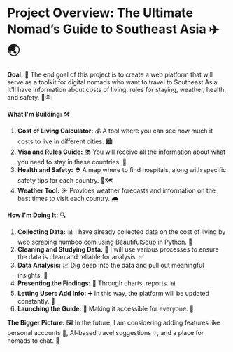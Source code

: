 # Project Overview: The Ultimate Nomad’s Guide to Southeast Asia ✈️🌏

**Goal:** 🎯
The end goal of this project is to create a web platform that will serve as a toolkit for digital nomads who want to travel to Southeast Asia. It'll have information about costs of living, rules for staying, weather, health, and safety. 💼🏝️

**What I'm Building:** 🛠️
1. **Cost of Living Calculator:** 💰 A tool where you can see how much it costs to live in different cities. 🏙️
2. **Visa and Rules Guide:** 📚 You will receive all the information about what you need to stay in these countries. 🛂
3. **Health and Safety:** ⛑️ A map where to find hospitals, along with specific safety tips for each country. 🏥🗺️
4. **Weather Tool:** ☀️ Provides weather forecasts and information on the best times to visit each country. 🌧️

**How I'm Doing It:** 🔍
1. **Collecting Data:** 📊 I have already collected data on the cost of living by web scraping [numbeo.com](http://www.numbeo.com) using BeautifulSoup in Python. 🐍
2. **Cleaning and Studying Data:** 🧹 I will use various processes to ensure the data is clean and reliable for analysis. ✅
3. **Data Analysis:** 📈 Dig deep into the data and pull out meaningful insights. 🔎
4. **Presenting the Findings:** 📑 Through charts, reports. 📊
5. **Letting Users Add Info:** ➕ In this way, the platform will be updated constantly. 🔄
6. **Launching the Guide:** 🚀 Making it accessible for everyone. 👥

**The Bigger Picture:** 🖼️
In the future, I am considering adding features like personal accounts 👤, AI-based travel suggestions 💡, and a place for nomads to chat. 💬
